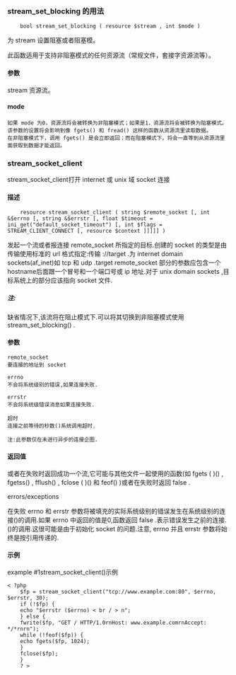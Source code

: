 
### stream_set_blocking 的用法
```
    bool stream_set_blocking ( resource $stream , int $mode )
```

为 stream 设置阻塞或者阻塞模。

此函数适用于支持非阻塞模式的任何资源流（常规文件，套接字资源流等）。

#### 参数 

stream
资源流。

#### mode
    如果 mode 为0，资源流将会被转换为非阻塞模式；如果是1，资源流将会被转换为阻塞模式。
    该参数的设置将会影响到像 fgets() 和 fread() 这样的函数从资源流里读取数据。
    在非阻塞模式下，调用 fgets() 是会立即返回；而在阻塞模式下，将会一直等到从资源流里面获取到数据才能返回。
    
### stream_socket_client


stream_socket_client打开 internet 或 unix 域 socket 连接

#### 描述
```
    resource stream_socket_client ( string $remote_socket [, int &$errno [, string &$errstr [, float $timeout = ini_get("default_socket_timeout") [, int $flags = STREAM_CLIENT_CONNECT [, resource $context ]]]]] )
```

发起一个流或者报连接 remote_socket 所指定的目标.创建的 socket 的类型是由传输使用标准的 url 格式指定:传输 ://target .为 internet domain sockets(af_inet)如 tcp 和 udp .target remote_socket 部分的参数应包含一个hostname后面跟一个冒号和一个端口号或 ip 地址.对于 unix domain sockets ,目标系统上的部分应该指向 socket 文件.

##### 注:

缺省情况下,该流将在阻止模式下.可以将其切换到非阻塞模式使用 stream_set_blocking() .

#### 参数

    remote_socket
    要连接的地址到 socket
    
    errno
    不会将系统级别的错误,如果连接失败.
    
    errstr
    不会将系统级错误消息如果连接失败.
    
    超时
    连接之前等待的秒数()系统调用超时.
    
    注:此参数仅在未进行异步的连接企图.



#### 返回值

或者在失败时返回成功一个流,它可能与其他文件一起使用的函数(如 fgets ( )() , fgetss() , fflush() , fclose ( )() 和 feof() )或者在失败时返回 false .

errors/exceptions

在失败 errno 和 errstr 参数将被填充的实际系统级别的错误发生在系统级别的连接()的调用.如果 errno 中返回的值是0,函数返回 false .表示错误发生之前的连接.()的调用.这很可能是由于初始化 socket 的问题.注意, errno 并且 errstr 参数将始终是按引用传递的.

#### 示例

example #1stream_socket_client()示例

```
< ?php
    $fp = stream_socket_client("tcp://www.example.com:80", $errno, $errstr, 30);
    if (!$fp) {
    echo "$errstr ($errno) < br / > n";
    } else {
    fwrite($fp, "GET / HTTP/1.0rnHost: www.example.comrnAccept: */*rnrn");
    while (!feof($fp)) {
    echo fgets($fp, 1024);
    }
    fclose($fp);
    }
    ? >
```